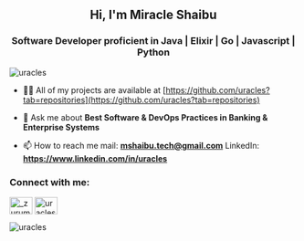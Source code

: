 <h2 align="center">Hi, I'm Miracle Shaibu</h2>
<h3 align="center">Software Developer proficient in Java | Elixir | Go | Javascript | Python</h3>


<p align="left"> <img src="https://komarev.com/ghpvc/?username=uracles&label=Profile%20views&color=0e75b6&style=flat" alt="uracles" /> </p>



- 👨‍💻 All of my projects are available at [https://github.com/uracles?tab=repositories](https://github.com/uracles?tab=repositories)
  
- 💬 Ask me about **Best Software & DevOps Practices in Banking & Enterprise Systems**

- 📫 How to reach me mail: **mshaibu.tech@gmail.com**
                     LinkedIn: **https://www.linkedin.com/in/uracles**


<h3 align="left">Connect with me:</h3>
<p align="left">
<a href="https://twitter.com/merakool" target="blank"><img align="center" src="https://raw.githubusercontent.com/rahuldkjain/github-profile-readme-generator/master/src/images/icons/Social/twitter.svg" alt="_zurum" height="30" width="40" /></a>
<a href="https://linkedin.com/in/uracles" target="blank"><img align="center" src="https://raw.githubusercontent.com/rahuldkjain/github-profile-readme-generator/master/src/images/icons/Social/linked-in-alt.svg" alt="uracles" height="30" width="40" /></a>

</p>


<p><img align="center" src="https://github-readme-stats.vercel.app/api/top-langs?username=uracles&show_icons=true&locale=en&layout=compact" alt="uracles" /></p>
